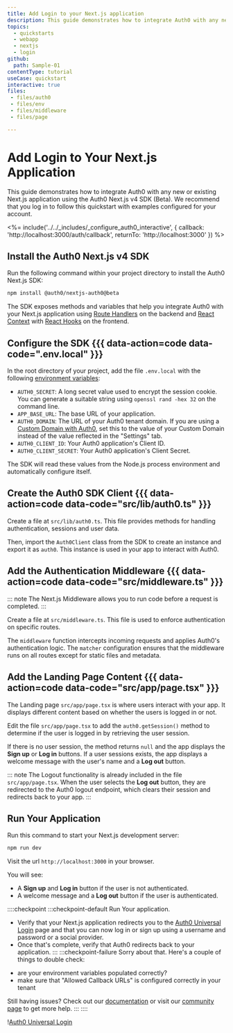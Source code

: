 ```yaml
---
title: Add Login to your Next.js application
description: This guide demonstrates how to integrate Auth0 with any new or existing Next.js application using the Auth0 Next.js v4 SDK (Beta).
topics:
  - quickstarts
  - webapp
  - nextjs
  - login
github:
  path: Sample-01
contentType: tutorial
useCase: quickstart
interactive: true
files:
 - files/auth0
 - files/env
 - files/middleware
 - files/page

---
```


<!-- markdownlint-disable MD025 MD034 -->

# Add Login to Your Next.js Application

This guide demonstrates how to integrate Auth0 with any new or existing Next.js application using the Auth0 Next.js v4 SDK (Beta). We recommend that you log in to follow this quickstart with examples configured for your account.

<%= include('../../_includes/_configure_auth0_interactive', {
callback: 'http://localhost:3000/auth/callback',
returnTo: 'http://localhost:3000'
}) %>

## Install the Auth0 Next.js v4 SDK

Run the following command within your project directory to install the Auth0 Next.js SDK:

```sh
npm install @auth0/nextjs-auth0@beta
```

The SDK exposes methods and variables that help you integrate Auth0 with your Next.js application using <a href="https://nextjs.org/docs/app/building-your-application/routing/route-handlers" target="_blank">Route Handlers</a> on the backend and <a href="https://reactjs.org/docs/context.html" target="_blank">React Context</a> with <a href="https://reactjs.org/docs/hooks-overview.html" target="_blank">React Hooks</a> on the frontend.

## Configure the SDK {{{ data-action=code data-code=".env.local" }}}

In the root directory of your project, add the file `.env.local` with the following <a href="https://nextjs.org/docs/basic-features/environment-variables" target="_blank">environment variables</a>:

- `AUTH0_SECRET`: A long secret value used to encrypt the session cookie. You can generate a suitable string using `openssl rand -hex 32` on the command line.
- `APP_BASE_URL`: The base URL of your application.
- `AUTH0_DOMAIN`: The URL of your Auth0 tenant domain. If you are using a <a href="https://auth0.com/docs/custom-domains" target="_blank">Custom Domain with Auth0</a>, set this to the value of your Custom Domain instead of the value reflected in the "Settings" tab.
- `AUTH0_CLIENT_ID`: Your Auth0 application's Client ID.
- `AUTH0_CLIENT_SECRET`: Your Auth0 application's Client Secret.

The SDK will read these values from the Node.js process environment and automatically configure itself.

## Create the Auth0 SDK Client {{{ data-action=code data-code="src/lib/auth0.ts" }}}

Create a file at `src/lib/auth0.ts`. This file provides methods for handling authentication, sessions and user data. 

Then, import the `Auth0Client` class from the SDK to create an instance and export it as `auth0`. This instance is used in your app to interact with Auth0. 

## Add the Authentication Middleware {{{ data-action=code data-code="src/middleware.ts" }}}

::: note
The Next.js Middleware allows you to run code before a request is completed. 
:::

Create a file at `src/middleware.ts`. This file is used to enforce authentication on specific routes. 

The `middleware` function intercepts incoming requests and applies Auth0's authentication logic. 
The `matcher` configuration ensures that the middleware runs on all routes except for static files and metadata. 

## Add the Landing Page Content {{{ data-action=code data-code="src/app/page.tsx" }}}

The Landing page `src/app/page.tsx` is where users interact with your app. It displays different content based on whether the users is logged in or not. 

Edit the file `src/app/page.tsx` to add the `auth0.getSession()` method to determine if the user is logged in by retrieving the user session. 

If there is no user session, the method returns `null` and the app displays the **Sign up** or **Log in** buttons.
If a user sessions exists, the app displays a welcome message with the user's name and a **Log out** button. 

::: note
The Logout functionality is already included in the file `src/app/page.tsx`. 
When the user selects the **Log out** button, they are redirected to the Auth0 logout endpoint, which clears their session and redirects back to your app. 
:::

## Run Your Application

Run this command to start your Next.js development server:

```sh
npm run dev
``` 

Visit the url `http://localhost:3000` in your browser. 

You will see:
- A **Sign up** and **Log in** button if the user is not authenticated.
- A welcome message and a **Log out** button if the user is authenticated.

::::checkpoint
:::checkpoint-default
Run Your application. 
- Verify that your Next.js application redirects you to the <a href="https://auth0.com/universal-login" target="_blank">Auth0 Universal Login</a> page and that you can now log in or sign up using a username and password or a social provider.
- Once that's complete, verify that Auth0 redirects back to your application.
:::
:::checkpoint-failure
Sorry about that. Here's a couple of things to double check:
* are your environment variables populated correctly?
* make sure that "Allowed Callback URLs" is configured correctly in your tenant

Still having issues? Check out our <a href="https://auth0.com/docs" target="_blank">documentation</a> or visit our <a href="https://community.auth0.com" target="_blank">community page</a> to get more help.
:::
::::

!<a href="/media/quickstarts/universal-login.png" target="_blank">Auth0 Universal Login</a>
